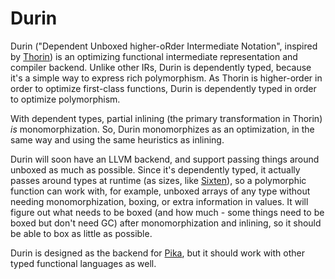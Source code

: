 # Durin
Durin ("Dependent Unboxed higher-oRder Intermediate Notation", inspired by [Thorin](https://github.com/AnyDSL/thorin)) is an optimizing functional intermediate representation and compiler backend.
Unlike other IRs, Durin is dependently typed, because it's a simple way to express rich polymorphism.
As Thorin is higher-order in order to optimize first-class functions, Durin is dependently typed in order to optimize polymorphism.

With dependent types, partial inlining (the primary transformation in Thorin) *is* monomorphization.
So, Durin monomorphizes as an optimization, in the same way and using the same heuristics as inlining.

Durin will soon have an LLVM backend, and support passing things around unboxed as much as possible.
Since it's dependently typed, it actually passes around types at runtime (as sizes, like [Sixten](https://github.com/ollef/sixten)), so a polymorphic function can work with, for example, unboxed arrays of any type without needing monomorphization, boxing, or extra information in values.
It will figure out what needs to be boxed (and how much - some things need to be boxed but don't need GC)
after monomorphization and inlining, so it should be able to box as little as possible.

Durin is designed as the backend for [Pika](https://github.com/tolziplohu/pika), but it should work with other typed functional languages as well.
